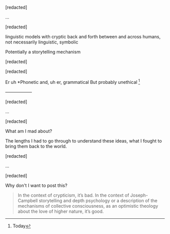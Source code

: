 [redacted]

...

[redacted]

linguistic models with cryptic back and forth between and across humans, not necessarily linguistic, symbolic

Potentially a storytelling mechanism

[redacted]

[redacted]

Er uh *Phonetic and, uh er, grammatical But probably unethical [^1]

——————

[redacted]

...

[redacted]

What am I mad about?

The lengths I had to go through to understand these ideas, what I fought to bring them back to the world.

[redacted]

...

[redacted]

Why don't I want to post this?

> In the context of crypticism, it’s bad. In the context of Joseph-Campbell storytelling and depth psychology or a description of the mechanisms of collective consciousness, as an optimistic theology about the love of higher nature, it’s good.

[^1]: Today
